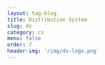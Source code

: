 ```yaml
---
layout: tag-blog
title: Distribution System
slug: ds
category: cs
menu: false
order: 7
header-img: '/img/ds-logo.png'
---
```

